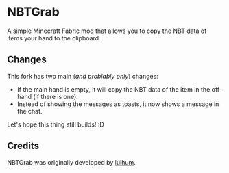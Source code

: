 # NBTGrab

A simple Minecraft Fabric mod that allows you to copy the NBT data of items your hand to the clipboard. 

## Changes
This fork has two main (*and problably only*) changes:
- If the main hand is empty, it will copy the NBT data of the item in the off-hand (if there is one).
- Instead of showing the messages as toasts, it now shows a message in the chat.

Let's hope this thing still builds! :D

## Credits
NBTGrab was originally developed by [luihum](https://github.com/luihum).
